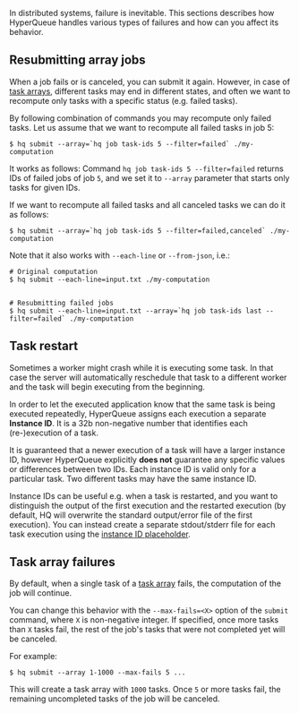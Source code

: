 In distributed systems, failure is inevitable. This sections describes how HyperQueue handles various types of failures
and how can you affect its behavior.

## Resubmitting array jobs
When a job fails or is canceled, you can submit it again. 
However, in case of [task arrays](arrays.md), different tasks may end in different states, and often we want to 
recompute only tasks with a specific status (e.g. failed tasks).

By following combination of commands you may recompute only failed tasks. Let us assume that we want to recompute
all failed tasks in job 5:

```commandline
$ hq submit --array=`hq job task-ids 5 --filter=failed` ./my-computation
```
It works as follows: Command `hq job task-ids 5 --filter=failed` returns IDs of failed jobs of job `5`, and we set
it to `--array` parameter that starts only tasks for given IDs.

If we want to recompute all failed tasks and all canceled tasks we can do it as follows:

```commandline
$ hq submit --array=`hq job task-ids 5 --filter=failed,canceled` ./my-computation
```

Note that it also works with `--each-line` or `--from-json`, i.e.:

```commandline
# Original computation
$ hq submit --each-line=input.txt ./my-computation


# Resubmitting failed jobs
$ hq submit --each-line=input.txt --array=`hq job task-ids last --filter=failed` ./my-computation
```


## Task restart

Sometimes a worker might crash while it is executing some task. In that case the server will automatically
reschedule that task to a different worker and the task will begin executing from the beginning.

In order to let the executed application know that the same task is being executed repeatedly, HyperQueue assigns each
execution a separate **Instance ID**. It is a 32b non-negative number that identifies each (re-)execution of a task.

It is guaranteed that a newer execution of a task will have a larger instance ID, however HyperQueue explicitly
**does not** guarantee any specific values or differences between two IDs. Each instance ID is valid only for a particular
task. Two different tasks may have the same instance ID.

Instance IDs can be useful e.g. when a task is restarted, and you want to distinguish the output of the first execution
and the restarted execution (by default, HQ will overwrite the standard output/error file of the first execution). You
can instead create a separate stdout/stderr file for each task execution using the [instance ID placeholder](jobs.md#placeholders).

## Task array failures
By default, when a single task of a [task array](arrays.md) fails, the computation of the job will continue.

You can change this behavior with the `--max-fails=<X>` option of the `submit` command, where `X` is non-negative integer.
If specified, once more tasks than `X` tasks fail, the rest of the job's tasks that were not completed yet will be canceled.

For example:
```commandline
$ hq submit --array 1-1000 --max-fails 5 ...
```
This will create a task array with `1000` tasks. Once `5` or more tasks fail, the remaining uncompleted tasks of the job
will be canceled.
